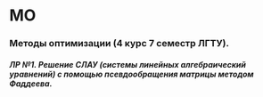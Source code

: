 # МО
### Методы оптимизации (4 курс 7 семестр ЛГТУ).
##### ЛР №1. Решение СЛАУ (системы линейных алгебраический уравнений) с помощью псевдообращения матрицы методом Фаддеева.
